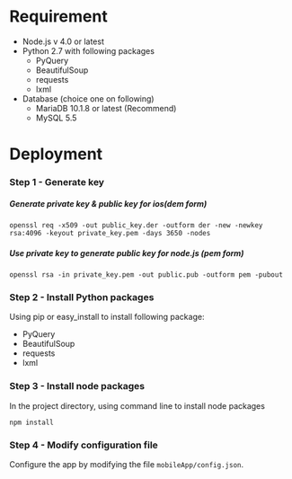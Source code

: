 # Requirement
* Node.js v 4.0 or latest
* Python 2.7 with following packages
  *	PyQuery
  * BeautifulSoup
  * requests
  * lxml
* Database (choice one on following)
  * MariaDB 10.1.8 or latest (Recommend)
  * MySQL 5.5


# Deployment

### Step 1 - Generate key
##### Generate private key & public key for ios(dem form)

    openssl req -x509 -out public_key.der -outform der -new -newkey rsa:4096 -keyout private_key.pem -days 3650 -nodes

##### Use private key to  generate public key for node.js (pem form)

    openssl rsa -in private_key.pem -out public.pub -outform pem -pubout

### Step 2 - Install Python packages

Using pip or easy_install to install following package:
*	PyQuery
* BeautifulSoup
* requests
* lxml

### Step 3 - Install node packages
In the project directory, using command line to install node packages

    npm install


### Step 4 - Modify configuration file
Configure the app by modifying the file `mobileApp/config.json`.
